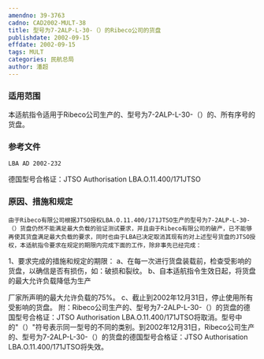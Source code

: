 ```yaml
---
amendno: 39-3763
cadno: CAD2002-MULT-38
title: 型号为7-2ALP-L-30-（）的Ribeco公司的货盘
publishdate: 2002-09-15
effdate: 2002-09-15
tags: MULT
categories: 民航总局
author: 潘超
---
```


### 适用范围 
本适航指令适用于Ribeco公司生产的、型号为7-2ALP-L-30-（）的、所有序号的货盘。

<!--more-->
### 参考文件
    LBA AD 2002-232    
德国型号合格证：JTSO Authorisation LBA.O.11.400/171JTSO 

### 原因、措施和规定 
    由于Ribeco有限公司根据JTSO授权LBA.O.11.400/171JTSO生产的型号为7-2ALP-L-30-（）货盘仍然不能满足最大负载的验证测试要求，并且由于Ribeco有限公司的破产，已不能够再使其货盘满足最大负载的要求，同时也由于LBA已决定取消其现有的对上述型号货盘的JTSO授权，本适航指令要求在规定的期限内完成下面的工作，除非事先已经完成： 
1、要求完成的措施和规定的期限：       a、在每一次进行货盘装载前，检查受影响的货盘，以确信是否有损伤，如：破损和裂纹。       b、自本适航指令生效日起，将货盘的最大允许负载降低为生产
       
厂家所声明的最大允许负载的75%。 c、截止到2002年12月31日，停止使用所有受影响的货盘。 
    附：Ribeco公司生产的、型号为7-2ALP-L-30-（）的货盘的德国型号合格证：JTSO Authorisation LBA.O.11.400/171JTSO将取消。型号中的"（）"符号表示同一型号的不同的类别。到2002年12月31日，Ribeco公司生产的、型号为7-2ALP-L-30-（）的货盘的德国型号合格证：JTSO Authorisation LBA.O.11.400/171JTSO将失效。
